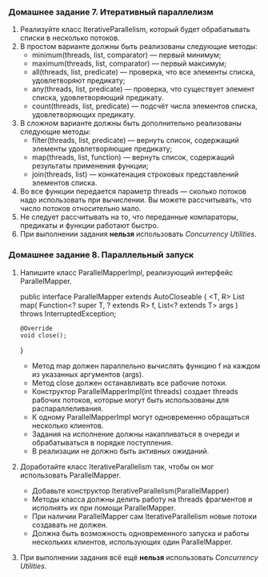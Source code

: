 ### Домашнее задание 7. Итеративный параллелизм

1.  Реализуйте класс IterativeParallelism, который будет обрабатывать списки в несколько потоков.
2.  В простом варианте должны быть реализованы следующие методы:
    *   minimum(threads, list, comparator) — первый минимум;
    *   maximum(threads, list, comparator) — первый максимум;
    *   all(threads, list, predicate) — проверка, что все элементы списка, удовлетворяют предикату;
    *   any(threads, list, predicate) — проверка, что существует элемент списка, удовлетворяющий предикату.
    *   count(threads, list, predicate) — подсчёт числа элементов списка, удовлетворяющих предикату.
3.  В сложном варианте должны быть дополнительно реализованы следующие методы:
    *   filter(threads, list, predicate) — вернуть список, содержащий элементы удовлетворяющие предикату;
    *   map(threads, list, function) — вернуть список, содержащий результаты применения функции;
    *   join(threads, list) — конкатенация строковых представлений элементов списка.
4.  Во все функции передается параметр threads — сколько потоков надо использовать при вычислении. Вы можете рассчитывать, что число потоков относительно мало.
5.  Не следует рассчитывать на то, что переданные компараторы, предикаты и функции работают быстро.
6.  При выполнении задания **нельзя** использовать _Concurrency Utilities_.

### Домашнее задание 8. Параллельный запуск

1.  Напишите класс ParallelMapperImpl, реализующий интерфейс ParallelMapper.

    public interface ParallelMapper extends AutoCloseable {
    <T, R> List<R> map(
    Function<? super T, ? extends R> f,
    List<? extends T> args
    ) throws InterruptedException;

        @Override
        void close();
    }

    *   Метод map должен параллельно вычислять функцию f на каждом из указанных аргументов (args).
    *   Метод close должен останавливать все рабочие потоки.
    *   Конструктор ParallelMapperImpl(int threads) создает threads рабочих потоков, которые могут быть использованы для распараллеливания.
    *   К одному ParallelMapperImpl могут одновременно обращаться несколько клиентов.
    *   Задания на исполнение должны накапливаться в очереди и обрабатываться в порядке поступления.
    *   В реализации не должно быть активных ожиданий.
2.  Доработайте класс IterativeParallelism так, чтобы он мог использовать ParallelMapper.
    *   Добавьте конструктор IterativeParallelism(ParallelMapper)
    *   Методы класса должны делить работу на threads фрагментов и исполнять их при помощи ParallelMapper.
    *   При наличии ParallelMapper сам IterativeParallelism новые потоки создавать не должен.
    *   Должна быть возможность одновременного запуска и работы нескольких клиентов, использующих один ParallelMapper.
3.  При выполнении задания всё ещё **нельзя** использовать _Concurrency Utilities_.